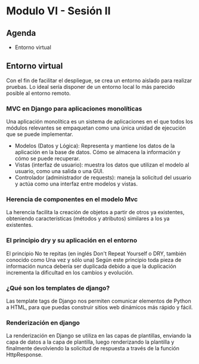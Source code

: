 # Modulo VI - Sesión II

## Agenda

- Entorno virtual

## Entorno virtual

Con el fin de facilitar el despliegue, se crea un entorno aislado para realizar pruebas. Lo ideal sería disponer de un entorno local lo más parecido posible al entorno remoto.

### MVC en Django para aplicaciones monolíticas

Una aplicación monolítica es un sistema de aplicaciones en el que todos los módulos relevantes se empaquetan como una única unidad de ejecución que se puede implementar.

- Modelos (Datos y Lógica): Representa y mantiene los datos de la aplicación en la base de datos. Cómo se almacena la información y cómo se puede recuperar.
- Vistas (interfaz de usuario): muestra los datos que utilizan el modelo al usuario, como una salida o una GUI.
- Controlador (administrador de requests): maneja la solicitud del usuario y actúa como una interfaz entre modelos y vistas.

### Herencia de componentes en el modelo Mvc

La herencia facilita la creación de objetos a partir de otros ya existentes, obteniendo características (métodos y atributos) similares a los ya existentes.

### El principio dry y su aplicación en el entorno

El principio No te repitas (en inglés Don't Repeat Yourself o DRY, también conocido como Una vez y sólo una) Según este principio toda pieza de información nunca debería ser duplicada debido a que la duplicación incrementa la dificultad en los cambios y evolución.

### ¿Qué son los templates de django?

Las template tags de Django nos permiten comunicar elementos de Python a HTML, para que puedas construir sitios web dinámicos más rápido y fácil.

### Renderización en django

La renderización en Django se utiliza en las capas de plantillas, enviando la capa de datos a la capa de plantilla, luego renderizando la plantilla y finalmente devolviendo la solicitud de respuesta a través de la función HttpResponse.
